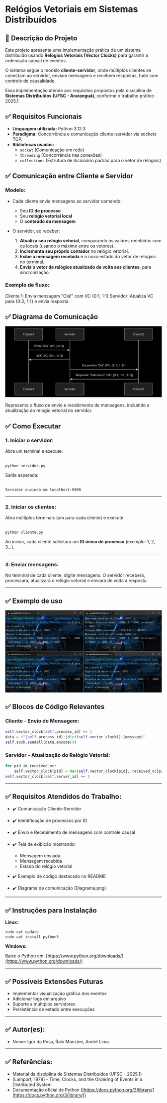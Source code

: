 # Relógios Vetoriais em Sistemas Distribuídos

## 📌 Descrição do Projeto

Este projeto apresenta uma implementação prática de um sistema distribuído usando **Relógios Vetoriais (Vector Clocks)** para garantir a ordenação causal de eventos.

O sistema segue o modelo **cliente-servidor**, onde múltiplos clientes se conectam ao servidor, enviam mensagens e recebem respostas, tudo com controle de causalidade.

Essa implementação atende aos requisitos propostos pela disciplina de **Sistemas Distribuídos (UFSC - Araranguá)**, conforme o trabalho prático 2025.1.

## ✅ Requisitos Funcionais

- **Linguagem utilizada:** Python 3.12.3
- **Paradigma:** Concorrência e comunicação cliente-servidor via sockets TCP.
- **Bibliotecas usadas:**
  - `socket` (Comunicação em rede)
  - `threading` (Concorrência nas conexões)
  - `collections` (Estrutura de dicionário padrão para o vetor de relógios)

## ✅ Comunicação entre Cliente e Servidor

### Modelo:

- Cada cliente envia mensagens ao servidor contendo:

  - Seu **ID de processo**
  - Seu **relógio vetorial local**
  - O **conteúdo da mensagem**
- O servidor, ao receber:

  1. **Atualiza seu relógio vetorial**, comparando os valores recebidos com os locais (usando o máximo entre os vetores).
  2. **Incrementa seu próprio contador** no relógio vetorial.
  3. **Exibe a mensagem recebida** e o novo estado do vetor de relógios no terminal.
  4. **Envia o vetor de relógios atualizado de volta aos clientes**, para sincronização.

### Exemplo de fluxo:

Cliente 1: Envia mensagem "Olá!" com VC {0:1, 1:1}
Servidor: Atualiza VC para {0:2, 1:1} e envia resposta.

## ✅ Diagrama de Comunicação

![Diagrama de comuicação](Diagrama.png)

Representa o fluxo de envio e recebimento de mensagens, incluindo a atualização do relógio vetorial no servidor.

## ✅ Como Executar

### 1. Iniciar o servidor:

Abra um terminal e execute:

```

python servidor.py

```

Saída esperada:

```

Servidor ouvindo em localhost:5000

```

---

### 2. Iniciar os clientes:

Abra múltiplos terminais (um para cada cliente) e execute:

```

python cliente.py

```

Ao iniciar, cada cliente solicitará um **ID único de processo** (exemplo: 1, 2, 3...).

---

### 3. Enviar mensagens:

No terminal de cada cliente, digite mensagens.
O servidor receberá, processará, atualizará o relógio vetorial e enviará de volta a resposta.

---

## ✅ Exemplo de uso

![Exemplo de comunicação do relógio vetorial](Exemplo_1.png)

## ✅ Blocos de Código Relevantes

### Cliente - Envio de Mensagem:

```python
self.vector_clock[self.process_id] += 1
data = f"{self.process_id};{dict(self.vector_clock)};{message}"
self.sock.sendall(data.encode())
```

### Servidor - Atualização do Relógio Vetorial:

```python
for pid in received_vc:
    self.vector_clock[pid] = max(self.vector_clock[pid], received_vc[pid])
self.vector_clock[self.server_id] += 1
```

---

## ✅ Requisitos Atendidos do Trabalho:

* ✔️ Comunicação Cliente-Servidor
* ✔️ Identificação de processos por ID
* ✔️ Envio e Recebimento de mensagens com controle causal
* ✔️ Tela de exibição mostrando:

  * Mensagem enviada
  * Mensagem recebida
  * Estado do relógio vetorial
* ✔️ Exemplo de código destacado no README
* ✔️ Diagrama de comunicação (Diagrama.png)

---

## ✅ Instruções para Instalação

**Linux:**

```
sudo apt update
sudo apt install python3
```

**Windows:**

Baixe o Python em:
[https://www.python.org/downloads/](https://www.python.org/downloads/)

---

## ✅ Possíveis Extensões Futuras

* Implementar visualização gráfica dos eventos
* Adicionar logs em arquivo
* Suporte a múltiplos servidores
* Persistência de estado entre execuções

---

## ✅ Autor(es):

* Nome: Igor da Rosa, Ítalo Manzine, André Lima.

---

## ✅ Referências:

* Material da disciplina de Sistemas Distribuídos (UFSC - 2025.1)
* \[Lamport, 1978] - Time, Clocks, and the Ordering of Events in a Distributed System
* Documentação oficial de Python ([https://docs.python.org/3/library/](https://docs.python.org/3/library/))

```

```
